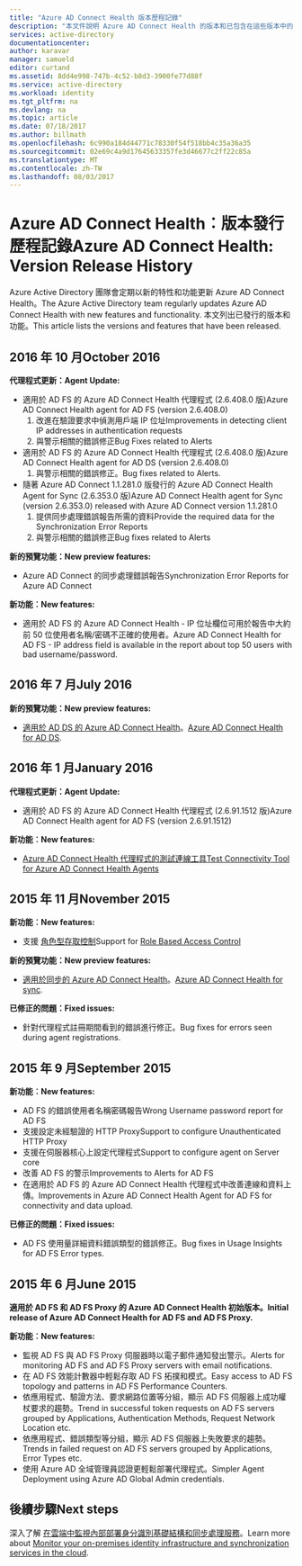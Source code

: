 ```yaml
---
title: "Azure AD Connect Health 版本歷程記錄"
description: "本文件說明 Azure AD Connect Health 的版本和已包含在這些版本中的功能。"
services: active-directory
documentationcenter: 
author: karavar
manager: samueld
editor: curtand
ms.assetid: 8dd4e998-747b-4c52-b8d3-3900fe77d88f
ms.service: active-directory
ms.workload: identity
ms.tgt_pltfrm: na
ms.devlang: na
ms.topic: article
ms.date: 07/18/2017
ms.author: billmath
ms.openlocfilehash: 6c990a184d44771c78330f54f518bb4c35a36a35
ms.sourcegitcommit: 02e69c4a9d17645633357fe3d46677c2ff22c85a
ms.translationtype: MT
ms.contentlocale: zh-TW
ms.lasthandoff: 08/03/2017
---
```

# <a name="azure-ad-connect-health-version-release-history"></a><span data-ttu-id="2387d-103">Azure AD Connect Health︰版本發行歷程記錄</span><span class="sxs-lookup"><span data-stu-id="2387d-103">Azure AD Connect Health: Version Release History</span></span>
<span data-ttu-id="2387d-104">Azure Active Directory 團隊會定期以新的特性和功能更新 Azure AD Connect Health。</span><span class="sxs-lookup"><span data-stu-id="2387d-104">The Azure Active Directory team regularly updates Azure AD Connect Health with new features and functionality.</span></span> <span data-ttu-id="2387d-105">本文列出已發行的版本和功能。</span><span class="sxs-lookup"><span data-stu-id="2387d-105">This article lists the versions and features that have been released.</span></span>

## <a name="october-2016"></a><span data-ttu-id="2387d-106">2016 年 10 月</span><span class="sxs-lookup"><span data-stu-id="2387d-106">October 2016</span></span>
<span data-ttu-id="2387d-107">**代理程式更新：**</span><span class="sxs-lookup"><span data-stu-id="2387d-107">**Agent Update:**</span></span>

* <span data-ttu-id="2387d-108">適用於 AD FS 的 Azure AD Connect Health 代理程式 \(2.6.408.0 版\)</span><span class="sxs-lookup"><span data-stu-id="2387d-108">Azure AD Connect Health agent for AD FS \(version 2.6.408.0\)</span></span>
  1. <span data-ttu-id="2387d-109">改進在驗證要求中偵測用戶端 IP 位址</span><span class="sxs-lookup"><span data-stu-id="2387d-109">Improvements in detecting client IP addresses in authentication requests</span></span>
  2. <span data-ttu-id="2387d-110">與警示相關的錯誤修正</span><span class="sxs-lookup"><span data-stu-id="2387d-110">Bug Fixes related to Alerts</span></span>
* <span data-ttu-id="2387d-111">適用於 AD FS 的 Azure AD Connect Health 代理程式 (2.6.408.0 版)</span><span class="sxs-lookup"><span data-stu-id="2387d-111">Azure AD Connect Health agent for AD DS (version 2.6.408.0)</span></span>
  1. <span data-ttu-id="2387d-112">與警示相關的錯誤修正。</span><span class="sxs-lookup"><span data-stu-id="2387d-112">Bug fixes related to Alerts.</span></span>
* <span data-ttu-id="2387d-113">隨著 Azure AD Connect 1.1.281.0 版發行的 Azure AD Connect Health Agent for Sync (2.6.353.0 版)</span><span class="sxs-lookup"><span data-stu-id="2387d-113">Azure AD Connect Health agent for Sync (version 2.6.353.0) released with Azure AD Connect version 1.1.281.0</span></span>
  1. <span data-ttu-id="2387d-114">提供同步處理錯誤報告所需的資料</span><span class="sxs-lookup"><span data-stu-id="2387d-114">Provide the required data for the Synchronization Error Reports</span></span>
  2. <span data-ttu-id="2387d-115">與警示相關的錯誤修正</span><span class="sxs-lookup"><span data-stu-id="2387d-115">Bug fixes related to Alerts</span></span>

<span data-ttu-id="2387d-116">**新的預覽功能：**</span><span class="sxs-lookup"><span data-stu-id="2387d-116">**New preview features:**</span></span>

* <span data-ttu-id="2387d-117">Azure AD Connect 的同步處理錯誤報告</span><span class="sxs-lookup"><span data-stu-id="2387d-117">Synchronization Error Reports for Azure AD Connect</span></span>

<span data-ttu-id="2387d-118">**新功能︰**</span><span class="sxs-lookup"><span data-stu-id="2387d-118">**New features:**</span></span>

* <span data-ttu-id="2387d-119">適用於 AD FS 的 Azure AD Connect Health - IP 位址欄位可用於報告中大約前 50 位使用者名稱/密碼不正確的使用者。</span><span class="sxs-lookup"><span data-stu-id="2387d-119">Azure AD Connect Health for AD FS - IP address field is available in the report about top 50 users with bad username/password.</span></span>

## <a name="july-2016"></a><span data-ttu-id="2387d-120">2016 年 7 月</span><span class="sxs-lookup"><span data-stu-id="2387d-120">July 2016</span></span>
<span data-ttu-id="2387d-121">**新的預覽功能：**</span><span class="sxs-lookup"><span data-stu-id="2387d-121">**New preview features:**</span></span>

* <span data-ttu-id="2387d-122">[適用於 AD DS 的 Azure AD Connect Health](active-directory-aadconnect-health-adds.md)。</span><span class="sxs-lookup"><span data-stu-id="2387d-122">[Azure AD Connect Health for AD DS](active-directory-aadconnect-health-adds.md).</span></span>

## <a name="january-2016"></a><span data-ttu-id="2387d-123">2016 年 1 月</span><span class="sxs-lookup"><span data-stu-id="2387d-123">January 2016</span></span>
<span data-ttu-id="2387d-124">**代理程式更新：**</span><span class="sxs-lookup"><span data-stu-id="2387d-124">**Agent Update:**</span></span>

* <span data-ttu-id="2387d-125">適用於 AD FS 的 Azure AD Connect Health 代理程式 (2.6.91.1512 版)</span><span class="sxs-lookup"><span data-stu-id="2387d-125">Azure AD Connect Health agent for AD FS (version 2.6.91.1512)</span></span>

<span data-ttu-id="2387d-126">**新功能︰**</span><span class="sxs-lookup"><span data-stu-id="2387d-126">**New features:**</span></span>

* [<span data-ttu-id="2387d-127">Azure AD Connect Health 代理程式的測試連線工具</span><span class="sxs-lookup"><span data-stu-id="2387d-127">Test Connectivity Tool for Azure AD Connect Health Agents</span></span>](active-directory-aadconnect-health-agent-install.md#test-connectivity-to-azure-ad-connect-health-service)

## <a name="november-2015"></a><span data-ttu-id="2387d-128">2015 年 11 月</span><span class="sxs-lookup"><span data-stu-id="2387d-128">November 2015</span></span>
<span data-ttu-id="2387d-129">**新功能︰**</span><span class="sxs-lookup"><span data-stu-id="2387d-129">**New features:**</span></span>

* <span data-ttu-id="2387d-130">支援 [角色型存取控制](active-directory-aadconnect-health-operations.md#manage-access-with-role-based-access-control)</span><span class="sxs-lookup"><span data-stu-id="2387d-130">Support for [Role Based Access Control](active-directory-aadconnect-health-operations.md#manage-access-with-role-based-access-control)</span></span>

<span data-ttu-id="2387d-131">**新的預覽功能：**</span><span class="sxs-lookup"><span data-stu-id="2387d-131">**New preview features:**</span></span>

* <span data-ttu-id="2387d-132">[適用於同步的 Azure AD Connect Health](active-directory-aadconnect-health-sync.md)。</span><span class="sxs-lookup"><span data-stu-id="2387d-132">[Azure AD Connect Health for sync](active-directory-aadconnect-health-sync.md).</span></span>

<span data-ttu-id="2387d-133">**已修正的問題：**</span><span class="sxs-lookup"><span data-stu-id="2387d-133">**Fixed issues:**</span></span>

* <span data-ttu-id="2387d-134">針對代理程式註冊期間看到的錯誤進行修正。</span><span class="sxs-lookup"><span data-stu-id="2387d-134">Bug fixes for errors seen during agent registrations.</span></span>

## <a name="september-2015"></a><span data-ttu-id="2387d-135">2015 年 9 月</span><span class="sxs-lookup"><span data-stu-id="2387d-135">September 2015</span></span>
<span data-ttu-id="2387d-136">**新功能︰**</span><span class="sxs-lookup"><span data-stu-id="2387d-136">**New features:**</span></span>

* <span data-ttu-id="2387d-137">AD FS 的錯誤使用者名稱密碼報告</span><span class="sxs-lookup"><span data-stu-id="2387d-137">Wrong Username password report for AD FS</span></span>
* <span data-ttu-id="2387d-138">支援設定未經驗證的 HTTP Proxy</span><span class="sxs-lookup"><span data-stu-id="2387d-138">Support to configure Unauthenticated HTTP Proxy</span></span>
* <span data-ttu-id="2387d-139">支援在伺服器核心上設定代理程式</span><span class="sxs-lookup"><span data-stu-id="2387d-139">Support to configure agent on Server core</span></span>
* <span data-ttu-id="2387d-140">改善 AD FS 的警示</span><span class="sxs-lookup"><span data-stu-id="2387d-140">Improvements to Alerts for AD FS</span></span>
* <span data-ttu-id="2387d-141">在適用於 AD FS 的 Azure AD Connect Health 代理程式中改善連線和資料上傳。</span><span class="sxs-lookup"><span data-stu-id="2387d-141">Improvements in Azure AD Connect Health Agent for AD FS for connectivity and data upload.</span></span>

<span data-ttu-id="2387d-142">**已修正的問題：**</span><span class="sxs-lookup"><span data-stu-id="2387d-142">**Fixed issues:**</span></span>

* <span data-ttu-id="2387d-143">AD FS 使用量詳細資料錯誤類型的錯誤修正。</span><span class="sxs-lookup"><span data-stu-id="2387d-143">Bug fixes in Usage Insights for AD FS Error types.</span></span>

## <a name="june-2015"></a><span data-ttu-id="2387d-144">2015 年 6 月</span><span class="sxs-lookup"><span data-stu-id="2387d-144">June 2015</span></span>
<span data-ttu-id="2387d-145">**適用於 AD FS 和 AD FS Proxy 的 Azure AD Connect Health 初始版本。**</span><span class="sxs-lookup"><span data-stu-id="2387d-145">**Initial release of Azure AD Connect Health for AD FS and AD FS Proxy.**</span></span>

<span data-ttu-id="2387d-146">**新功能︰**</span><span class="sxs-lookup"><span data-stu-id="2387d-146">**New features:**</span></span>

* <span data-ttu-id="2387d-147">監視 AD FS 與 AD FS Proxy 伺服器時以電子郵件通知發出警示。</span><span class="sxs-lookup"><span data-stu-id="2387d-147">Alerts for monitoring AD FS and AD FS Proxy servers with email notifications.</span></span>
* <span data-ttu-id="2387d-148">在 AD FS 效能計數器中輕鬆存取 AD FS 拓撲和模式。</span><span class="sxs-lookup"><span data-stu-id="2387d-148">Easy access to AD FS topology and patterns in AD FS Performance Counters.</span></span>
* <span data-ttu-id="2387d-149">依應用程式、驗證方法、要求網路位置等分組，顯示 AD FS 伺服器上成功權杖要求的趨勢。</span><span class="sxs-lookup"><span data-stu-id="2387d-149">Trend in successful token requests on AD FS servers grouped by Applications, Authentication Methods, Request Network Location etc.</span></span>
* <span data-ttu-id="2387d-150">依應用程式、錯誤類型等分組，顯示 AD FS 伺服器上失敗要求的趨勢。</span><span class="sxs-lookup"><span data-stu-id="2387d-150">Trends in failed request on AD FS servers grouped by Applications, Error Types etc.</span></span>
* <span data-ttu-id="2387d-151">使用 Azure AD 全域管理員認證更輕鬆部署代理程式。</span><span class="sxs-lookup"><span data-stu-id="2387d-151">Simpler Agent Deployment using Azure AD Global Admin credentials.</span></span>  

## <a name="next-steps"></a><span data-ttu-id="2387d-152">後續步驟</span><span class="sxs-lookup"><span data-stu-id="2387d-152">Next steps</span></span>
<span data-ttu-id="2387d-153">深入了解 [在雲端中監視內部部署身分識別基礎結構和同步處理服務](active-directory-aadconnect-health.md)。</span><span class="sxs-lookup"><span data-stu-id="2387d-153">Learn more about [Monitor your on-premises identity infrastructure and synchronization services in the cloud](active-directory-aadconnect-health.md).</span></span>

